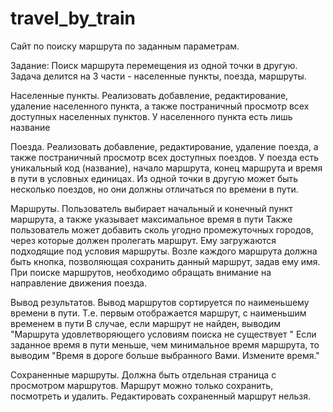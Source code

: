 # travel_by_train
Сайт по поиску маршрута по заданным параметрам.

Задание:
Поиск маршрута перемещения из одной точки в другую. 
Задача делится на 3 части - населенные пункты, поезда, маршруты.

Населенные пункты.
Реализовать добавление, редактирование, удаление населенного пункта,
а также постраничный просмотр всех доступных населенных пунктов. У населенного пункта есть лишь название

Поезда.
Реализовать добавление, редактирование, удаление поезда,
а также постраничный просмотр всех доступных поездов. У поезда есть уникальный код (название), 
начало маршрута, конец маршрута и время в пути в условных единицах. Из одной точки в другую
может быть несколько поездов, но они должны отличаться по времени в пути.

Маршруты.
Пользователь выбирает начальный и конечный пункт маршрута, а также указывает максимальное время в пути
Также пользователь может добавить сколь угодно промежуточных городов, через которые должен 
пролегать маршрут. Ему загружаются подходящие под условия маршруты. Возле каждого маршрута
должна быть кнопка, позволяющая сохранить данный маршрут, задав ему имя. При поиске маршрутов, необходимо
обращать внимание на направление движения поезда.

Вывод результатов.
Вывод маршрутов сортируется по наименьшему времени в пути. Т.е. первым отображается маршрут, с наименьшим временем в пути
В случае, если маршрут не найден, выводим "Маршрута удовлетворяющего условиям поиска не существует "
Если заданное время в пути меньше, чем минимальное время маршрута, то выводим "Время в дороге больше выбранного Вами. 
Измените время."

Сохраненные маршруты.
Должна быть отдельная страница с просмотром маршрутов. Маршрут можно только сохранить, посмотреть и удалить.
Редактировать сохраненный маршрут нельзя.

